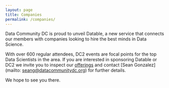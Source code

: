 ```yaml
---
layout: page
title: Companies
permalink: /companies/
---
```


Data Community DC is proud to unveil Datable, a new service that connects our members with companies looking to hire the best minds in Data Science.

With over 600 regular attendees, DC2 events are focal points for the top Data Scientists in the area. If you are interested in sponsoring Datable or DC2 we invite you to inspect our [offerings](https://docs.google.com/document/d/1L30gHhViYGdKYyIjINKlkb7aOp87286qBKBfgLM_HFA/edit?usp=sharing) and contact [Sean Gonzalez](mailto: seang@datacommunitydc.org) for further details.

We hope to see you there.
